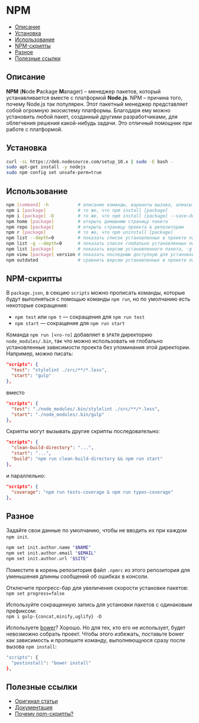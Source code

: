 # NPM

- [Описание](#описание)
- [Установка](#установка)
- [Использование](#использование)
- [NPM-скрипты](#npm-скрипты)
- [Разное](#разное)
- [Полезные ссылки](#полезные-ссылки)

## Описание

**NPM** (**N**ode **P**ackage **M**anager) – менеджер пакетов, который устанавливается вместе с платформой **Node.js**. NPM – причина того, почему Node.js так популярен. Этот пакетный менеджер представляет собой огромную экосистему платформы. Благодаря ему можно установить любой пакет, созданный другими разработчиками, для облегчения решения какой-нибудь задачи. Это отличный помощник при работе с платформой.



## Установка

```bash
curl -sL https://deb.nodesource.com/setup_10.x | sudo -E bash -
sudo apt-get install -y nodejs
sudo npm config set unsafe-perm=true
```



## Использование

```bash
npm [command] -h           # описание команды, варианты вызова, алиасы
npm i [package]            # то же, что npm install [package]
npm i [package] -D         # то же, что npm install [package] --save-dev (установка пакета(ов) как dev-зависимость)
npm home [package]         # открыть домашнюю страницу пакета
npm repo [package]         # открыть страницу проекта в репозитории
npm r [package]            # то же, что npm uninstall [package]
npm list --depth=0         # показать список установленных в проекте пакетов
npm list -g --depth=0      # показать список глобально установленных пакетов
npm list [package]         # показать версию установленного пакета, -g для глобально установленного пакета
npm view [package] version # показать последнюю доступную для установки версию пакета
npm outdated               # сравнить версии установленных в проекте пакетов (новые в рамках прописанных версий и самые новые версии)
```



## NPM-скрипты

В `package.json`, в секцию `scripts` можно прописать команды, которые будут выполняться с помощью команды `npm run`, но по умолчанию есть некоторые сокращения:

- `npm test` или `npm t` — сокращения для `npm run test`
- `npm start` — сокращение для `npm run start`

Команда `npm run [что-то]` добавляет в `$PATH` директорию `node_modules/.bin`, так что можно использовать не глобально установленные зависимости проекта без упоминания этой директории. Например, можно писать:

```json
"scripts": {
  "test": "stylelint ./src/**/*.less",
  "start": "gulp"
},
```

вместо

```json
"scripts": {
  "test": "./node_modules/.bin/stylelint ./src/**/*.less",
  "start": "./node_modules/.bin/gulp"
},
```

Скрипты могут вызывать другие скрипты последовательно:

```json
"scripts": {
  "clean-build-directory": "...",
  "start": "...",
  "build": "npm run clean-build-directory && npm run start"
},
```

и параллельно:

```json
"scripts": {
  "coverage": "npm run tests-coverage & npm run types-coverage"
},
```



## Разное

Задайте свои данные по умолчанию, чтобы не вводить их при каждом `npm init`.

```bash
npm set init.author.name "$NAME"
npm set init.author.email "$EMAIL"
npm set init.author.url "$SITE"
```

Поместите в корень репозитория файл `.npmrc` из этого репозитория для уменьшения длинны сообщений об ошибках в консоли.

Отключите прогресс-бар для увеличения скорости установки пакетов: `npm set progress=false`

Используйте сокращенную запись для установки пакетов с одинаковым префиксом: <br>
`npm i gulp-{concat,minify,uglify} -D`

Используете [bower](https://bower.io/)? Хорошо. Но для тех, кто его не использует, будет невозможно собрать проект. Чтобы этого избежать, поставьте bower как зависимость и пропишите команду, выполняющуюся сразу после вызова `npm install`:

```bash
"scripts": {
  "postinstall": "bower install"
},
```



## Полезные ссылки

- [Оригинал статьи](https://github.com/nicothin/web-development/blob/master/npm/readme.md)
- [Документация](https://docs.npmjs.com/)
- [Почему npm-скрипты?](http://prgssr.ru/development/pochemu-npm-skripty.html#heading-browsersync)
